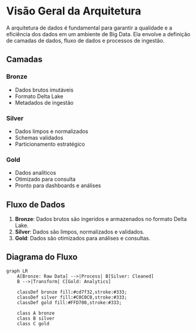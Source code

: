 # Visão Geral da Arquitetura

A arquitetura de dados é fundamental para garantir a qualidade e a eficiência dos dados em um ambiente de Big Data. Ela envolve a definição de camadas de dados, fluxo de dados e processos de ingestão.

## Camadas

### Bronze
- Dados brutos imutáveis
- Formato Delta Lake
- Metadados de ingestão

### Silver
- Dados limpos e normalizados
- Schemas validados
- Particionamento estratégico

### Gold
- Dados analíticos
- Otimizado para consulta
- Pronto para dashboards e análises

## Fluxo de Dados
1. **Bronze**: Dados brutos são ingeridos e armazenados no formato Delta Lake.
2. **Silver**: Dados são limpos, normalizados e validados.
3. **Gold**: Dados são otimizados para análises e consultas.

## Diagrama do Fluxo
```mermaid
graph LR
    A[Bronze: Raw Data] -->|Process| B[Silver: Cleaned]
    B -->|Transform| C[Gold: Analytics]
    
    classDef bronze fill:#cd7f32,stroke:#333;
    classDef silver fill:#C0C0C0,stroke:#333;
    classDef gold fill:#FFD700,stroke:#333;
    
    class A bronze
    class B silver
    class C gold
```
